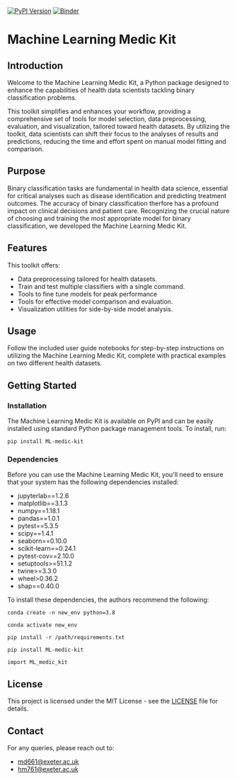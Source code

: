 [![PyPI Version](https://img.shields.io/pypi/v/ML-medic-kit.svg)](https://pypi.org/project/ML-medic-kit/) [![Binder](https://mybinder.org/badge_logo.svg)](https://mybinder.org/v2/gh/marthadinsdale/hds_ca2/HEAD)

# Machine Learning Medic Kit

## Introduction
Welcome to the Machine Learning Medic Kit, a Python package designed to enhance the capabilities of health data scientists tackling binary classification problems.

This toolkit simplifies and enhances your workflow, providing a comprehensive set of tools for model selection, data preprocessing, evaluation, and visualization, tailored toward health datasets.  By utilizing the toolkit, data scientists can shift their focus to the analyses of results and predictions, reducing the time and effort spent on manual model fitting and comparison. 



## Purpose
Binary classification tasks are fundamental in health data science, essential for critical analyses such as disease identification and predicting treatment outcomes. The accuracy of binary classification therfore has a profound impact on clinical decisions and patient care. Recognizing the crucial nature of choosing and training the most appropriate model for binary classification, we developed the Machine Learning Medic Kit.



## Features 
This toolkit offers:

- Data preprocessing tailored for health datasets.
- Train and test multiple classifiers with a single command.
- Tools to fine tune models for peak performance
- Tools for effective model comparison and evaluation.
- Visualization utilities for side-by-side model analysis.



## Usage     
Follow the included user guide notebooks for step-by-step instructions on utilizing the Machine Learning Medic Kit, complete with practical examples on two different health datasets.



## Getting Started

### Installation
The Machine Learning Medic Kit is available on PyPI and can be easily installed using standard Python package management tools. To install, run:
```
pip install ML-medic-kit
```

### Dependencies
Before you can use the Machine Learning Medic Kit, you'll need to ensure that your system has the following dependencies installed:
* jupyterlab==1.2.6
* matplotlib==3.1.3
* numpy==1.18.1
* pandas==1.0.1
* pytest==5.3.5
* scipy==1.4.1
* seaborn==0.10.0
* scikit-learn==0.24.1
* pytest-cov==2.10.0
* setuptools>=51.1.2
* twine>=3.3.0
* wheel>0.36.2
* shap==0.40.0

To install these dependencies, the authors recommend the following:
```
conda create -n new_env python=3.8
```

```
conda activate new_env
```
```
pip install -r /path/requirements.txt
```

```
pip install ML-medic-kit
```

```
import ML_medic_kit
```


## License
This project is licensed under the MIT License - see the [LICENSE](LICENSE) file for details.



## Contact
For any queries, please reach out to:
* md661@exeter.ac.uk
* hm761@exeter.ac.uk


